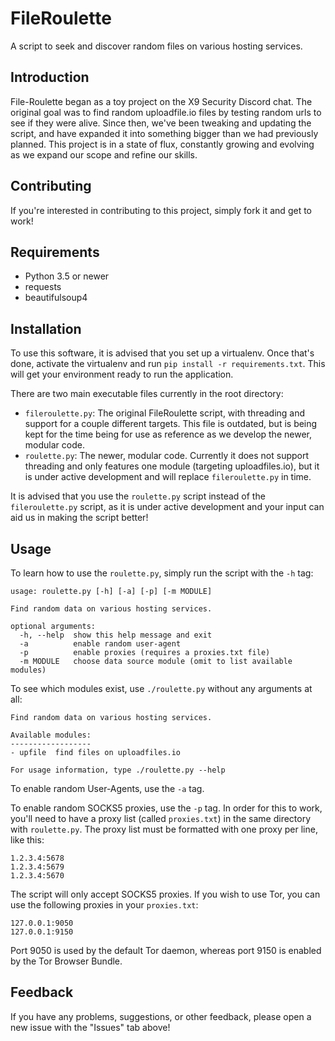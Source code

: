 FileRoulette
============
A script to seek and discover random files on various hosting services.

Introduction
------------
File-Roulette began as a toy project on the X9 Security Discord chat. The original goal was to find random uploadfile.io files by testing random urls to see if they were alive. Since then, we've been tweaking and updating the script, and have expanded it into something bigger than we had previously planned. This project is in a state of flux, constantly growing and evolving as we expand our scope and refine our skills.

Contributing
------------
If you're interested in contributing to this project, simply fork it and get to work!

Requirements
------------
* Python 3.5 or newer
* requests
* beautifulsoup4

Installation
------------
To use this software, it is advised that you set up a virtualenv. Once that's done, activate the virtualenv and run `pip install -r requirements.txt`. This will get your environment ready to run the application.

There are two main executable files currently in the root directory:
* `fileroulette.py`: The original FileRoulette script, with threading and support for a couple different targets. This file is outdated, but is being kept for the time being for use as reference as we develop the newer, modular code.
* `roulette.py`: The newer, modular code. Currently it does not support threading and only features one module (targeting uploadfiles.io), but it is under active development and will replace `fileroulette.py` in time.

It is advised that you use the `roulette.py` script instead of the `fileroulette.py` script, as it is under active development and your input can aid us in making the script better!

Usage
-----
To learn how to use the `roulette.py`, simply run the script with the `-h` tag:

    usage: roulette.py [-h] [-a] [-p] [-m MODULE]

    Find random data on various hosting services.

    optional arguments:
      -h, --help  show this help message and exit
      -a          enable random user-agent
      -p          enable proxies (requires a proxies.txt file)
      -m MODULE   choose data source module (omit to list available modules)

To see which modules exist, use `./roulette.py` without any arguments at all:

    Find random data on various hosting services.

    Available modules:
    ------------------
    - upfile  find files on uploadfiles.io

    For usage information, type ./roulette.py --help

To enable random User-Agents, use the `-a` tag.

To enable random SOCKS5 proxies, use the `-p` tag. In order for this to work, you'll need to have a proxy list (called `proxies.txt`) in the same directory with `roulette.py`. The proxy list must be formatted with one proxy per line, like this:

    1.2.3.4:5678
    1.2.3.4:5679
    1.2.3.4:5670

The script will only accept SOCKS5 proxies. If you wish to use Tor, you can use the following proxies in your `proxies.txt`:

    127.0.0.1:9050
    127.0.0.1:9150

Port 9050 is used by the default Tor daemon, whereas port 9150 is enabled by the Tor Browser Bundle.

Feedback
--------
If you have any problems, suggestions, or other feedback, please open a new issue with the "Issues" tab above!
